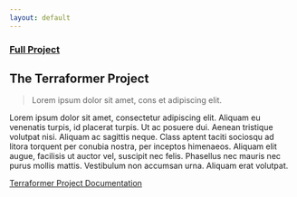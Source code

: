 ```yaml
---
layout: default
---
```


### [Full Project](/)
## The Terraformer Project

> Lorem ipsum dolor sit amet, cons
> et adipiscing elit.

Lorem ipsum dolor sit amet, consectetur adipiscing elit. Aliquam eu venenatis turpis, id placerat turpis. Ut ac posuere dui. Aenean tristique volutpat nisi. Aliquam ac sagittis neque. Class aptent taciti sociosqu ad litora torquent per conubia nostra, per inceptos himenaeos. Aliquam elit augue, facilisis ut auctor vel, suscipit nec felis. Phasellus nec mauris nec purus mollis mattis. Vestibulum non accumsan urna. Aliquam erat volutpat.

[Terraformer Project Documentation](/)